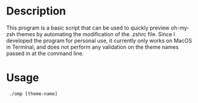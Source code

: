 # Description

This program is a basic script that can be used to quickly preview oh-my-zsh themes by automating the modification of the .zshrc file. Since I developed the program for personal use, it currently only works on MacOS in Terminal, and does not perform any validation on the theme names passed in at the command line.

# Usage

`` ./omp [theme-name]``
